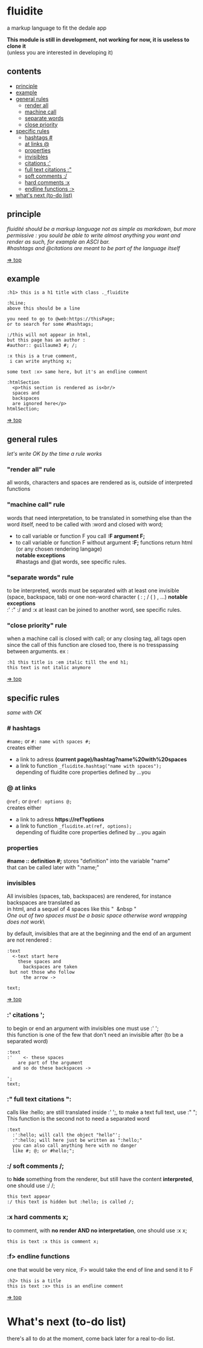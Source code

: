 # <a name="top"></a>fluidite
a markup language to fit the dedale app

**This module is still in development,
not working for now, it is useless to clone it**\
(unless you are interested in developing it)

## contents
- [principle](#principle)
- [example](#example)
- [general rules](#generalRules)
  - [render all](#renderAll)
  - [machine call](#machineCall)
  - [separate words](#separateWords)
  - [close priority](#closePriority)
- [specific rules](#specificRules)
  - [hashtags #](#hashtags)
  - [at links @](#ats)
  - [properties](#properties)
  - [invisibles](#invisibles)
  - [citations :'](#citations)
  - [full text citations :"](#fullText)
  - [soft comments :/](#softComs)
  - [hard comments :x](#hardComs)
  - [endline functions :>](#endLines)
- [what's next (to-do list)](#next)

## <a name="principle"></a>principle
*fluidité should be a markup language
not as simple as markdown,
but more permissive :
you sould be able to write almost
anything you want and render as such,
for example an ASCI bar.\
#hashtags and @citations
are meant to be part of the language itself*

[=> top](#top)

## <a name="example"></a>example
```
:h1> this is a h1 title with class ._fluidite

:hLine;
above this should be a line

you need to go to @web:https://thisPage;
or to search for some #hashtags;

:/this will not appear in html,
but this page has an author :
#author:: guillaume3 #; /;

:x this is a true comment,
 i can write anything x;

some text :x> same here, but it's an endline comment

:htmlSection
  <p>this section is rendered as is<br/>
  spaces and
  backspaces
  are ignored here</p>
htmlSection;

```

[=> top](#top)

## <a name="generalRules"></a>general rules
*let's write OK by the time a rule works*

### <a name="renderAll"></a>"render all" rule
all words, characters and spaces are rendered as is, 
outside of interpreted functions

### <a name="machineCall"></a>"machine call" rule
words that need interpretation, 
to be translated in something else than the word itself,
need to be called with :word and closed with word;
- to call variable or function F you call **:F argument F;**
- to call variable or function F without argument **:F;**
functions return html (or any chosen rendering langage)\
**notable exceptions**\
#hastags and @at words,
see specific rules.

### <a name="separateWords"></a>"separate words" rule
to be interpreted, words must be separated
with at least one invisible (space, backspace, tab)
or one non-word character ( : ; / ( ) , ...)
**notable exceptions**\
:' :" :/ and :x at least can be joined to another word,
see specific rules.

### <a name="closePriority"></a>"close priority" rule
when a machine call is closed with call; or any closing tag,
all tags open since the call of this function are closed too,
there is no tresspassing between arguments.
ex :
```
:h1 this title is :em italic till the end h1;
this text is not italic anymore
```


[=> top](#top)

## <a name="specificRules"></a>specific rules
*same with OK*

### <a name="hashtags"></a># hashtags
```#name;``` or ```#: name with spaces #;```\
creates either
- a link to adress **(current page)/hashtag?name%20with%20spaces**
- a link to function ```_fluidite.hashtag("name with spaces");```\
depending of fluidite core properties defined by ...you

### <a name="ats"></a>@ at links
```@ref;``` or ```@ref: options @;```\
creates either
- a link to adress **https://ref?options**
- a link to function ```_fluidite.at(ref, options);```\
depending of fluidite core properties defined by ...you again

### <a name="properties"></a>properties
**#name :: definition #;**
stores "definition" into the variable "name"\
that can be called later with ":name;"

### <a name="invisibles"></a>invisibles
All invisibles (spaces, tab, backspaces) are rendered,
for instance backspaces are translated as <br/> in html,
and a sequel of 4 spaces like this "&nbsp; &nbsp "\
*One out of two spaces must be a basic space 
otherwise word wrapping does not work*\

by default, invisibles that are 
at the beginning and the end of an argument
are not rendered :
```
:text
  <-text start here
    these spaces and
      backspaces are taken
 but not those who follow
      the arrow ->

text;
```

[=> top](#top)

### <a name="citations"></a>:' citations ';
to begin or end an argument with invisibles
one must use :' ';\
this function is one of the few
that don't need an invisible after
(to be a separated word)
```
:text
:'    <- these spaces
    are part of the argument
  and so do these backspaces ->

';
text;
```

### <a name="fullText"></a>:" full text citations ":
calls like :hello; are still translated inside :' ';,
to make a text full text, use  :" ";\
This function is the second not to need a separated word
```
:text
  :':hello; will call the object "hello"';
  :":hello; will here just be written as ":hello;"
  you can also call anything here with no danger
  like #; @; or #hello;";
```

### <a name="softComs"></a>:/ soft comments /;
to **hide** something from the renderer,
but still have the content **interpreted**,
one should use :/ /;
```
this text appear
:/ this text is hidden but :hello; is called /;
```

### <a name="hardComs"></a>:x hard comments x;
to comment, with **no render AND no interpretation**,
one should use :x x;
```
this is text :x this is comment x;
```

### <a name="endLines"></a>:f> endline functions
one that would be very nice,
:F> would take the end of line and send it to F
```
:h2> this is a title
this is text :x> this is an endline comment
```

[=> top](#top)

# <a name="next"></a>What's next (to-do list)
there's all to do at the moment,
come back later for a real to-do list.
